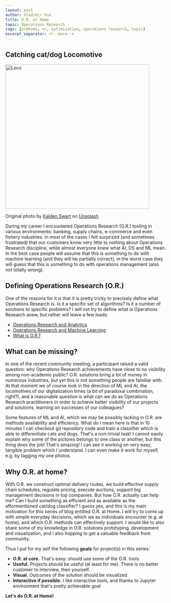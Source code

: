 ```yaml
---
layout: post
author: Vladimir Fux
title: O.R. at Home
topic: Operations Research
tags: [or@home, or, optimization, operations research, topic]
excerpt_separator: <!--more-->
---
```


## Catching cat/dog Locomotive

<img src="/images/or_at_home/catdogloco2.png " alt="Loco" style="width:450px;"/>

<span>Original photo by <a href="https://unsplash.com/@kaldenswart?utm_source=unsplash&amp;utm_medium=referral&amp;utm_content=creditCopyText">Kalden Swart</a> on <a href="https://unsplash.com/s/photos/locomotive?utm_source=unsplash&amp;utm_medium=referral&amp;utm_content=creditCopyText">Unsplash</a></span>

During my career I encountered Operations Research (O.R.) tooling in various environments: banking, supply chains, e-commerce and even fishery industries. In most of the cases I felt surprized (and sometimes frustrated) that our customers know very little to nothing about Operations Research discipline, while almost everyone knew what AI, DS and ML mean. In the best case people will assume that this is something to do with machine learning (and they will be partially correct), in the worst case they will guess that this is something to do with operations management (also not totally wrong). 
<!--more-->

## Defining Operations Research (O.R.)



One of the reasons for it is that it is pretty tricky to precisely define what Operations Research is. Is it a specific set of algorithms? Is it a number of solutions to specific problems? I will not try to define what is Operations Research anew, but rather will leave a few leads:
* [Operations Research and Analytics](https://www.informs.org/Explore/Operations-Research-Analytics)
* [Operations Research and Machine Learning](https://www.euro-online.org/websites/or-in-practice/wp-content/uploads/sites/8/2018/04/Parallel-session-OR-and-machine-learning.pdf)
* [What is O.R.?](https://www.informs.org/Explore/What-is-O.R.-Analytics/What-is-O.R.)


## What can be missing?
In one of the recent community meeting, a participant raised a valid question: why Operations Research achievements have close to no visibility among non-academic public? O.R. solutions bring a lot of money in numerous industries, but yet this is not something people are familiar with. At that moment we of course look in the direction of ML and AI, the locomotives of our digitalization times (a bit of paradoxal combination, right?), and a reasonable question is what can we do as Operations Research practitioners in order to achieve better visibility of our projects and solutions, learning on successes of our colleagues?


Some features of ML and AI, which we may be possibly lacking in O.R. are methods availability and efficiency. What do I mean here is that in 10 minutes I can checkout git repository code and train a classifier which is able to differentiate cats and dogs. That's a non-trivial task! I cannot easily explain why some of the pictures belongs to one class or another, but this thing does the job! That's amazing! I can see it working on very easy, tangible problem which I understand. I can even make it work for myself, e.g. by tagging my one photos.

## Why O.R. at home?


With O.R. we construct optimal delivery routes, we build effective supply chain schedules, regulate pricing, execute auctions, support big management decisions in top companies. But how O.R. actually can help me? Can I build something as efficient and as available as the afformentioned cat/dog classifier? I guess yes, and this is my main motivation for this series of blog entitled O.R. at Home. I will try to come up with simple everyday decisions, which we as individuals encounter (e.g. at home), and which O.R. methods can effectively support. I would like to also share some of my knowledge in O.R. solutions prototyping, development and visualization, and I also hopping to get a valuable feedback from community.

Thus I put for my self the following **goals** for project(s) in this series:
* **O.R. at core.** That's easy: should use some of the O.R. tools 
* **Useful.** Projects should be useful (at least for me). There is no better customer to interview, then yourself.
* **Visual.** Outcomes of the solution should be visualized
* **Interactive if possible.** I like interactive tools, and thanks to Jupyter environment that's pretty achievable goal

**Let's do O.R. at Home!**
